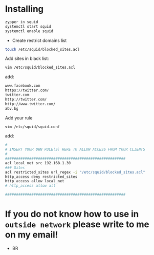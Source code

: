 # Installing
```bash
zypper in squid
systemctl start squid
systemctl enable squid
```
- Create restrict domains list
```bash
touch /etc/squid/blocked_sites.acl
``` 
Add sites in black list:
```bash
vim /etc/squid/blocked_sites.acl
```
add:
```bash
www.facebook.com
https://twitter.com/
twitter.com
http://twitter.com/
http://www.twitter.com/
abv.bg
```
Add your rule
```bash
vim /etc/squid/squid.conf
```
 add:
```bash
#
# INSERT YOUR OWN RULE(S) HERE TO ALLOW ACCESS FROM YOUR CLIENTS
#
#######################################################
acl local_net src 192.168.1.30
### Sites
acl restricted_sites url_regex -i "/etc/squid/blocked_sites.acl"
http_access deny restricted_sites
http_access allow local_net
# http_access allow all

#######################################################
```
# If you do not know how to use in `outside network` please write to me on my email!
- BR 
